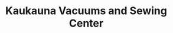 ---
title: "Kaukauna Vacuums and Sewing Center"
url: /kaukauna/kaukauna-vacuums-and-sewing-center/
shop: Allgemein
---